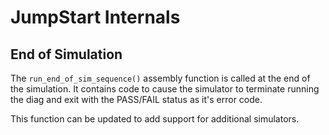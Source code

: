 <!--
SPDX-FileCopyrightText: 2023 Rivos Inc.

SPDX-License-Identifier: Apache-2.0
-->

# JumpStart Internals

## End of Simulation

The `run_end_of_sim_sequence()` assembly function is called at the end of the simulation. It contains code to cause the simulator to terminate running the diag and exit with the PASS/FAIL status as it's error code.

This function can be updated to add support for additional simulators.
